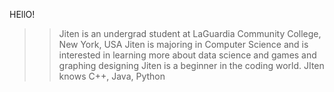 

<!---
Jiten0/Jiten0 is a ✨ special ✨ repository because its `README.md` (this file) appears on your GitHub profile.
You can click the Preview link to take a look at your changes.
--->

HEllO!

>> Jiten is an undergrad student at LaGuardia Community College, New York, USA
>> Jiten is majoring in Computer Science and is interested in learning more about data science and games and graphing designing
>> Jiten is a beginner in the coding world.
>> JIten knows C++, Java, Python
